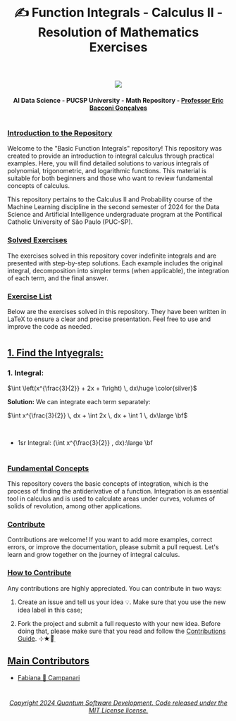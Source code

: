 <br>

# <p align="center"> ✍️ Function Integrals - Calculus II - Resolution of Mathematics Exercises

<br>

 <p align="center">
<img src="https://github.com/user-attachments/assets/8cee1a6f-8377-4d60-bf47-ae6dec56102e"/>

<br>

#### <p align="center"> AI Data Science - PUCSP University - Math Repository - [Professor Eric Bacconi Gonçalves](https://www.linkedin.com/in/eric-bacconi-423137/)

#

### [Introduction to the Repository]()

Welcome to the "Basic Function Integrals" repository! This repository was created to provide an introduction to integral calculus through practical examples. Here, you will find detailed solutions to various integrals of polynomial, trigonometric, and logarithmic functions. This material is suitable for both beginners and those who want to review fundamental concepts of calculus.

This repository pertains to the Calculus II and Probability course of the Machine Learning discipline in the second semester of 2024 for the Data Science and Artificial Intelligence undergraduate program at the Pontifical Catholic University of São Paulo (PUC-SP).

### [Solved Exercises]()
The exercises solved in this repository cover indefinite integrals and are presented with step-by-step solutions. Each example includes the original integral, decomposition into simpler terms (when applicable), the integration of each term, and the final answer.

### [Exercise List]()

Below are the exercises solved in this repository. They have been written in LaTeX to ensure a clear and precise presentation. Feel free to use and improve the code as needed.

#

## [1. Find the Intyegrals:]()


### 1. Integral: 

$\int \left(x^{\frac{3}{2}} + 2x + 1\right) \, dx\huge \color{silver}$

**Solution:** We can integrate each term separately:

$\int x^{\frac{3}{2}} \, dx + \int 2x \, dx + \int 1 \, dx\large \bf$ 

<br>

- 1sr Integral:  \(\int x^{\frac{3}{2}} \, dx\):\large \bf 













#

### [Fundamental Concepts]()
This repository covers the basic concepts of integration, which is the process of finding the antiderivative of a function. Integration is an essential tool in calculus and is used to calculate areas under curves, volumes of solids of revolution, among other applications.

### [Contribute]()

Contributions are welcome! If you want to add more examples, correct errors, or improve the documentation, please submit a pull request. Let's learn and grow together on the journey of integral calculus.

### [How to Contribute]()

Any contributions are highly appreciated.  You can contribute in two ways:

   1. Create an issue and tell us your idea 💡. Make sure that you use the new idea label in this case;

   2. Fork the project and submit a full requesto with your new idea. Before doing that, please make sure that you read and follow the [Contributions Guide](https://github.com/Mindful-AI-Assistants/.github/blob/9e7e98f98af07a1d6c4bdeb349e1a9db04f8ed0e/CONTRIBUTIBNG.md). ⊹★🔭๋࣭


## [Main Contributors]() 

- [Fabiana 🚀 Campanari](https://github.com/FabianaCampanari)






#

###### <p align="center"> [Copyright 2024 Quantum Software Development. Code released under the MIT License license.](https://github.com/Quantum-Software-Development/Math/blob/3bf8270ca09d3848f2bf22f9ac89368e52a2fb66/LICENSE)

